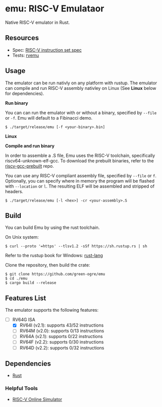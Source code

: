 # emu: RISC-V Emulataor

Native RISC-V emulator in Rust.

## Resources
  - Spec: [RISC-V instruction set spec]([https://github.com/d0iasm/rvemu/blob/main/README.md?plain=1](https://riscv.org/wp-content/uploads/2017/05/riscv-spec-v2.2.pdf))
  - Tests: [rvemu](https://github.com/d0iasm/rvemu/blob/main/README.md?plain=1)

## Usage

The emulator can be run nativly on any platform with rustup. The emulator can compile and run RISC-V assembly nativley on Linux (See **Linux** below for dependencies).

**Run binary**

You can can run the emulator with or without a binary, specified by `--file` or `-f`.
Emu will default to a Fibinacci demo.
```
$ ./target/release/emu [-f <your-binary>.bin]
```

**Linux**

**Compile and run binary**

In order to assemble a .S file, Emu uses the RISC-V toolchain, specifically riscv64-unknown-elf-gcc.
To download the prebuilt binaries, refer to the [riscv-gcc-prebuilt](https://github.com/stnolting/riscv-gcc-prebuilt) repo.

You can use any RISC-V compliant assembly file, specified by `--file` or `f`. Optionally, you can specify where in memory the program will be flashed with `--location` or `l`.
The resulting ELF will be assembled and stripped of headers.
```
$ ./target/release/emu [-l <hex>] -cr <your-assembly>.S
```

## Build

You can build Emu by using the rust toolchain.

On Unix system:
```
$ curl --proto '=https' --tlsv1.2 -sSf https://sh.rustup.rs | sh
```

Refer to the rustup book for Windows: [rust-lang](https://rust-lang.github.io/rustup/installation/other.html)

Clone the repository, then build the crate:
```
$ git clone https://github.com/green-ogre/emu
$ cd ./emu
$ cargo build --release
```

## Features List

The emulator supports the following features:
- [ ] RV64G ISA
  - [x] RV64I (v2.1): supports 43/52 instructions
  - [ ] RV64M (v2.0): supports 0/13 instructions
  - [ ] RV64A (v2.1): supports 0/22 instructions
  - [ ] RV64F (v2.2): supports 0/30 instructions
  - [ ] RV64D (v2.2): supports 0/32 instructions

## Dependencies

- [Rust]([https://doc.rust-lang.org/1.2.0/book/nightly-rust.html](https://www.rust-lang.org/))

### Helpful Tools

- [RISC-V Online Simulator](https://www.kvakil.me/venus/)
